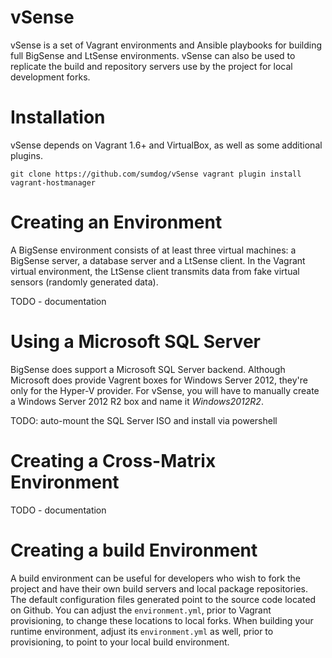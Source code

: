 vSense
======

vSense is a set of Vagrant environments and Ansible playbooks for building full BigSense and LtSense environments. vSense can also be used to replicate the build and repository servers use by the project for local development forks.

Installation
============

vSense depends on Vagrant 1.6+ and VirtualBox, as well as some additional plugins.

`
git clone https://github.com/sumdog/vSense
vagrant plugin install vagrant-hostmanager
`

Creating an Environment
=======================

A BigSense environment consists of at least three virtual machines: a BigSense server, a database server and a LtSense client. In the Vagrant virtual environment, the LtSense client transmits data from fake virtual sensors (randomly generated data).

TODO - documentation

Using a Microsoft SQL Server
============================

BigSense does support a Microsoft SQL Server backend. Although Microsoft does provide Vagrent boxes for Windows Server 2012, they're only for the Hyper-V provider. For vSense, you will have to manually create a Windows Server 2012 R2 box and name it *Windows2012R2*.

TODO: auto-mount the SQL Server ISO and install via powershell

Creating a Cross-Matrix Environment
===================================

TODO - documentation

Creating a build Environment
============================

A build environment can be useful for developers who wish to fork the project and have their own build servers and local package repositories. The default configuration files generated point to the source code located on Github. You can adjust the `environment.yml`, prior to Vagrant provisioning, to change these locations to local forks. When building your runtime environment, adjust its `environment.yml` as well, prior to provisioning, to point to your local build environment.
